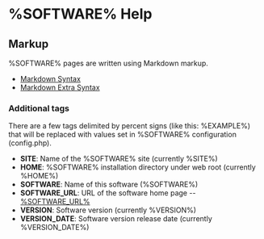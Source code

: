 # %SOFTWARE% Help

## Markup

%SOFTWARE% pages are written using Markdown markup.

* [Markdown Syntax](https://daringfireball.net/projects/markdown/syntax)
* [Markdown Extra Syntax](https://michelf.ca/projects/php-markdown/extra/)

### Additional tags

There are a few tags delimited by percent signs (like this:
%EXAMPLE%) that will be replaced with values set in %SOFTWARE%
configuration (config.php).

* **SITE**: Name of the %SOFTWARE% site (currently %SITE%)
* **HOME**: %SOFTWARE% installation directory under web root (currently %HOME%)
* **SOFTWARE**: Name of this software (%SOFTWARE%)
* **SOFTWARE_URL**: URL of the software home page -- [%SOFTWARE_URL%](%SOFTWARE_URL)
* **VERSION**: Software version (currently %VERSION%)
* **VERSION_DATE**: Software version release date (currently %VERSION_DATE%)

